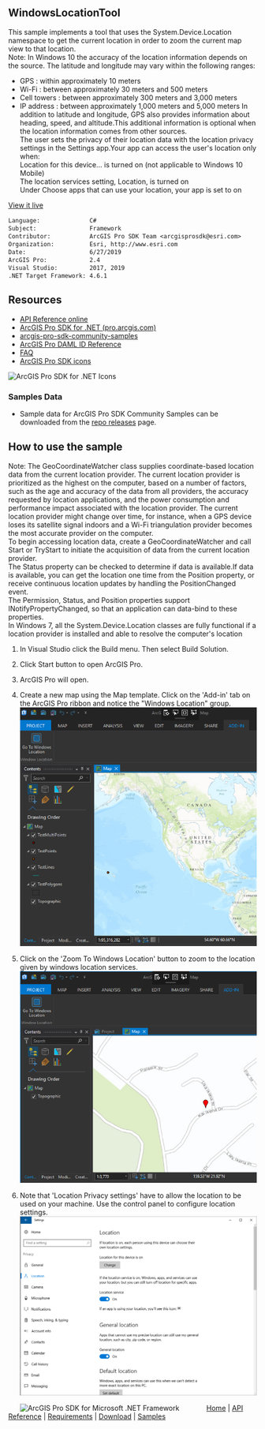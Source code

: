 ## WindowsLocationTool

<!-- TODO: Write a brief abstract explaining this sample -->
This sample implements a tool that uses the System.Device.Location namespace to get the current location in order to zoom the current map view to that location.  
Note: In Windows 10 the accuracy of the location information depends on the source. The latitude and longitude may vary within the following ranges:  
* GPS : within approximately 10 meters  
* Wi-Fi : between approximately 30 meters and 500 meters  
* Cell towers : between approximately 300 meters and 3,000 meters  
* IP address : between approximately 1,000 meters and 5,000 meters In addition to latitude and longitude, GPS also provides information about heading, speed, and altitude.This additional information is optional when the location information comes from other sources.  
The user sets the privacy of their location data with the location privacy settings in the Settings app.Your app can access the user's location only when:  
Location for this device... is turned on (not applicable to Windows 10 Mobile)  
The location services setting, Location, is turned on  
Under Choose apps that can use your location, your app is set to on  
  


<a href="http://pro.arcgis.com/en/pro-app/sdk/" target="_blank">View it live</a>

<!-- TODO: Fill this section below with metadata about this sample-->
```
Language:              C#
Subject:               Framework
Contributor:           ArcGIS Pro SDK Team <arcgisprosdk@esri.com>
Organization:          Esri, http://www.esri.com
Date:                  6/27/2019
ArcGIS Pro:            2.4
Visual Studio:         2017, 2019
.NET Target Framework: 4.6.1
```

## Resources

* [API Reference online](https://pro.arcgis.com/en/pro-app/sdk/api-reference)
* <a href="https://pro.arcgis.com/en/pro-app/sdk/" target="_blank">ArcGIS Pro SDK for .NET (pro.arcgis.com)</a>
* [arcgis-pro-sdk-community-samples](https://github.com/Esri/arcgis-pro-sdk-community-samples)
* [ArcGIS Pro DAML ID Reference](https://github.com/Esri/arcgis-pro-sdk/wiki/ArcGIS-Pro-DAML-ID-Reference)
* [FAQ](https://github.com/Esri/arcgis-pro-sdk/wiki/FAQ)
* [ArcGIS Pro SDK icons](https://github.com/Esri/arcgis-pro-sdk/releases/tag/2.4.0.19946)

![ArcGIS Pro SDK for .NET Icons](https://Esri.github.io/arcgis-pro-sdk/images/Home/Image-of-icons.png  "ArcGIS Pro SDK Icons")

### Samples Data

* Sample data for ArcGIS Pro SDK Community Samples can be downloaded from the [repo releases](https://github.com/Esri/arcgis-pro-sdk-community-samples/releases) page.  

## How to use the sample
<!-- TODO: Explain how this sample can be used. To use images in this section, create the image file in your sample project's screenshots folder. Use relative url to link to this image using this syntax: ![My sample Image](FacePage/SampleImage.png) -->
Note: The GeoCoordinateWatcher class supplies coordinate-based location data from the current location provider. The current location provider is prioritized as the highest on the computer, based on a number of factors, such as the age and accuracy of the data from all providers, the accuracy requested by location applications, and the power consumption and performance impact associated with the location provider. The current location provider might change over time, for instance, when a GPS device loses its satellite signal indoors and a Wi-Fi triangulation provider becomes the most accurate provider on the computer.  
To begin accessing location data, create a GeoCoordinateWatcher and call Start or TryStart to initiate the acquisition of data from the current location provider.  
The Status property can be checked to determine if data is available.If data is available, you can get the location one time from the Position property, or receive continuous location updates by handling the PositionChanged event.  
The Permission, Status, and Position properties support INotifyPropertyChanged, so that an application can data-bind to these properties.  
In Windows 7, all the System.Device.Location classes are fully functional if a location provider is installed and able to resolve the computer's location  
  
1. In Visual Studio click the Build menu. Then select Build Solution.  
1. Click Start button to open ArcGIS Pro.  
1. ArcGIS Pro will open.   
1. Create a new map using the Map template. Click on the 'Add-in' tab on the ArcGIS Pro ribbon and notice the "Windows Location" group.    
![UI](Screenshots/Screen1.png)    
  
1. Click on the 'Zoom To Windows Location' button to zoom to the location given by windows location services.    
![UI](Screenshots/Screen2.png)    
  
1. Note that 'Location Privacy settings' have to allow the location to be used on your machine.  Use the control panel to configure location settings.  
![UI](Screenshots/Screen3.png)    
  


<!-- End -->

&nbsp;&nbsp;&nbsp;&nbsp;&nbsp;&nbsp;<img src="https://esri.github.io/arcgis-pro-sdk/images/ArcGISPro.png"  alt="ArcGIS Pro SDK for Microsoft .NET Framework" height = "20" width = "20" align="top"  >
&nbsp;&nbsp;&nbsp;&nbsp;&nbsp;&nbsp;&nbsp;&nbsp;&nbsp;&nbsp;&nbsp;&nbsp;
[Home](https://github.com/Esri/arcgis-pro-sdk/wiki) | <a href="https://pro.arcgis.com/en/pro-app/sdk/api-reference" target="_blank">API Reference</a> | [Requirements](https://github.com/Esri/arcgis-pro-sdk/wiki#requirements) | [Download](https://github.com/Esri/arcgis-pro-sdk/wiki#installing-arcgis-pro-sdk-for-net) | <a href="https://github.com/esri/arcgis-pro-sdk-community-samples" target="_blank">Samples</a>
